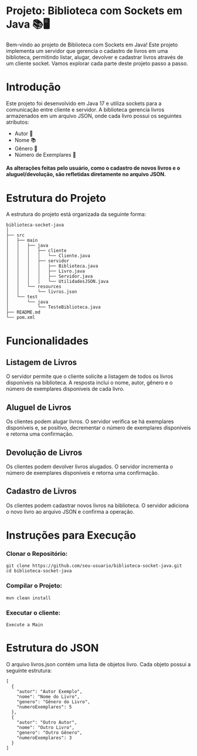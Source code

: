 # Projeto: Biblioteca com Sockets em Java 📚🖥️
Bem-vindo ao projeto de Biblioteca com Sockets em Java! Este projeto implementa um servidor que gerencia o cadastro de livros em uma biblioteca, permitindo listar, alugar, devolver e cadastrar livros através de um cliente socket. Vamos explorar cada parte deste projeto passo a passo.

# Introdução
Este projeto foi desenvolvido em Java 17 e utiliza sockets para a comunicação entre cliente e servidor. A biblioteca gerencia livros armazenados em um arquivo JSON, onde cada livro possui os seguintes atributos:

- Autor 📖
- Nome 📚
- Gênero 📂
- Número de Exemplares 🔢

#### As alterações feitas pelo usuário, como o cadastro de novos livros e o aluguel/devolução, são refletidas diretamente no arquivo JSON.

# Estrutura do Projeto
A estrutura do projeto está organizada da seguinte forma:
```
biblioteca-socket-java
│
├── src
│   ├── main
│   │   ├── java
│   │   │   ├── cliente
│   │   │   │   └── Cliente.java
│   │   │   ├── servidor
│   │   │   │   ├── Biblioteca.java
│   │   │   │   ├── Livro.java
│   │   │   │   ├── Servidor.java
│   │   │   │   └── UtilidadesJSON.java
│   │   └── resources
│   │       └── livros.json
│   └── test
│       └── java
│           └── TesteBiblioteca.java
├── README.md
└── pom.xml

```

# Funcionalidades
## Listagem de Livros
O servidor permite que o cliente solicite a listagem de todos os livros disponíveis na biblioteca. A resposta inclui o nome, autor, gênero e o número de exemplares disponíveis de cada livro.

## Aluguel de Livros
Os clientes podem alugar livros. O servidor verifica se há exemplares disponíveis e, se positivo, decrementar o número de exemplares disponíveis e retorna uma confirmação.

## Devolução de Livros
Os clientes podem devolver livros alugados. O servidor incrementa o número de exemplares disponíveis e retorna uma confirmação.

## Cadastro de Livros
Os clientes podem cadastrar novos livros na biblioteca. O servidor adiciona o novo livro ao arquivo JSON e confirma a operação.




# Instruções para Execução
### Clonar o Repositório:
```
git clone https://github.com/seu-usuario/biblioteca-socket-java.git
cd biblioteca-socket-java
 ```

### Compilar o Projeto:

```
mvn clean install
```

### Executar o cliente:

```
Execute a Main
```

# Estrutura do JSON
O arquivo livros.json contém uma lista de objetos livro. Cada objeto possui a seguinte estrutura:

```
[
  {
    "autor": "Autor Exemplo",
    "nome": "Nome do Livro",
    "genero": "Gênero do Livro",
    "numeroExemplares": 5
  },
  {
    "autor": "Outro Autor",
    "nome": "Outro Livro",
    "genero": "Outro Gênero",
    "numeroExemplares": 3
  }
]
```















